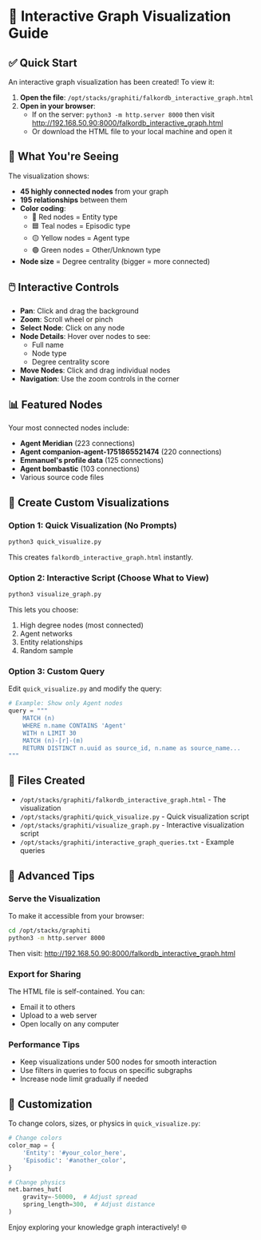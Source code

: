 # 🎨 Interactive Graph Visualization Guide

## ✅ Quick Start

An interactive graph visualization has been created! To view it:

1. **Open the file**: `/opt/stacks/graphiti/falkordb_interactive_graph.html`
2. **Open in your browser**: 
   - If on the server: `python3 -m http.server 8000` then visit http://192.168.50.90:8000/falkordb_interactive_graph.html
   - Or download the HTML file to your local machine and open it

## 🎯 What You're Seeing

The visualization shows:
- **45 highly connected nodes** from your graph
- **195 relationships** between them
- **Color coding**:
  - 🔴 Red nodes = Entity type
  - 🟦 Teal nodes = Episodic type
  - 🟡 Yellow nodes = Agent type
  - 🟢 Green nodes = Other/Unknown type
- **Node size** = Degree centrality (bigger = more connected)

## 🖱️ Interactive Controls

- **Pan**: Click and drag the background
- **Zoom**: Scroll wheel or pinch
- **Select Node**: Click on any node
- **Node Details**: Hover over nodes to see:
  - Full name
  - Node type
  - Degree centrality score
- **Move Nodes**: Click and drag individual nodes
- **Navigation**: Use the zoom controls in the corner

## 📊 Featured Nodes

Your most connected nodes include:
- **Agent Meridian** (223 connections)
- **Agent companion-agent-1751865521474** (220 connections)  
- **Emmanuel's profile data** (125 connections)
- **Agent bombastic** (103 connections)
- Various source code files

## 🔧 Create Custom Visualizations

### Option 1: Quick Visualization (No Prompts)
```bash
python3 quick_visualize.py
```
This creates `falkordb_interactive_graph.html` instantly.

### Option 2: Interactive Script (Choose What to View)
```bash
python3 visualize_graph.py
```
This lets you choose:
1. High degree nodes (most connected)
2. Agent networks
3. Entity relationships  
4. Random sample

### Option 3: Custom Query
Edit `quick_visualize.py` and modify the query:

```python
# Example: Show only Agent nodes
query = """
    MATCH (n) 
    WHERE n.name CONTAINS 'Agent'
    WITH n LIMIT 30
    MATCH (n)-[r]-(m)
    RETURN DISTINCT n.uuid as source_id, n.name as source_name...
"""
```

## 📁 Files Created

- `/opt/stacks/graphiti/falkordb_interactive_graph.html` - The visualization
- `/opt/stacks/graphiti/quick_visualize.py` - Quick visualization script
- `/opt/stacks/graphiti/visualize_graph.py` - Interactive visualization script
- `/opt/stacks/graphiti/interactive_graph_queries.txt` - Example queries

## 🚀 Advanced Tips

### Serve the Visualization
To make it accessible from your browser:
```bash
cd /opt/stacks/graphiti
python3 -m http.server 8000
```
Then visit: http://192.168.50.90:8000/falkordb_interactive_graph.html

### Export for Sharing
The HTML file is self-contained. You can:
- Email it to others
- Upload to a web server
- Open locally on any computer

### Performance Tips
- Keep visualizations under 500 nodes for smooth interaction
- Use filters in queries to focus on specific subgraphs
- Increase node limit gradually if needed

## 🎨 Customization

To change colors, sizes, or physics in `quick_visualize.py`:

```python
# Change colors
color_map = {
    'Entity': '#your_color_here',
    'Episodic': '#another_color',
}

# Change physics
net.barnes_hut(
    gravity=-50000,  # Adjust spread
    spring_length=300,  # Adjust distance
)
```

Enjoy exploring your knowledge graph interactively! 🌐